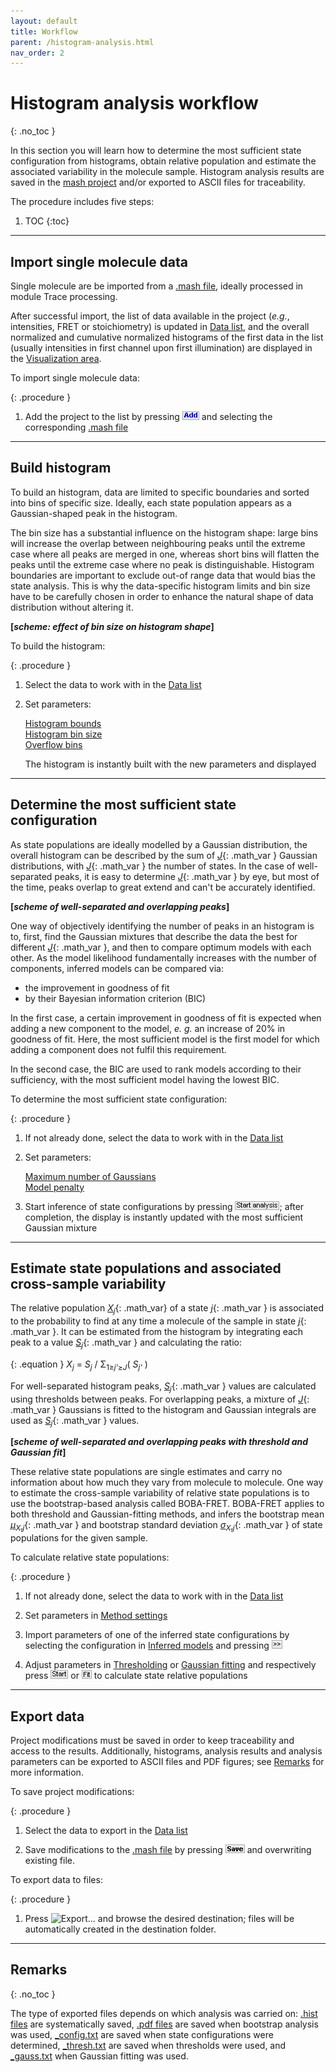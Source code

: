 ```yaml
---
layout: default
title: Workflow
parent: /histogram-analysis.html
nav_order: 2
---
```


# Histogram analysis workflow
{: .no_toc }

In this section you will learn how to determine the most sufficient state configuration from histograms, obtain relative population and estimate the associated variability in the molecule sample. 
Histogram analysis results are saved in the 
[mash project](../output-files/mash-mash-project.html) and/or exported to ASCII files for traceability.

The procedure includes five steps:

1. TOC
{:toc}


---

## Import single molecule data

Single molecule are be imported from a 
[.mash file](../output-files/mash-mash-project.html), ideally processed in module Trace processing.

After successful import, the list of data available in the project (*e.g.*, intensities, FRET or stoichiometry) is updated in 
[Data list](panels/panel-histogram-and-plot.html#data-list), and the overall normalized and cumulative normalized histograms of the first data in the list (usually intensities in first channel upon first illumination) are displayed in the 
[Visualization area](panels/area-visualization.html).

To import single molecule data:

{: .procedure }
1. Add the project to the list by pressing 
   ![Add](../assets/images/gui/HA-but-add.png "Add") and selecting the corresponding 
   [.mash file](../output-files/mash-mash-project.html)  


---

## Build histogram

To build an histogram, data are limited to specific boundaries and sorted into bins of specific size.
Ideally, each state population appears as a Gaussian-shaped peak in the histogram.

The bin size has a substantial influence on the histogram shape: large bins will increase the overlap between neighbouring peaks until the extreme case where all peaks are merged in one, whereas short bins will flatten the peaks until the extreme case where no peak is distinguishable.
Histogram boundaries are important to exclude out-of range data that would bias the state analysis.
This is why the data-specific histogram limits and bin size have to be carefully chosen in order to enhance the natural shape of data distribution without altering it.

**[*scheme: effect of bin size on histogram shape*]**

To build the histogram:

{: .procedure }
1. Select the data to work with in the 
   [Data list](panels/panel-histogram-and-plot.html#data-list)  
     
1. Set parameters:  
     
   [Histogram bounds](panels/panel-histogram-and-plot.html#histogram-bounds)  
   [Histogram bin size](panels/panel-histogram-and-plot.html#histogram-bin-size)  
   [Overflow bins](panels/panel-histogram-and-plot.html#overflow-bins)  
     
   The histogram is instantly built with the new parameters and displayed 


---

## Determine the most sufficient state configuration

As state populations are ideally modelled by a Gaussian distribution, the overall histogram can be described by the sum of 
[*J*](){: .math_var } Gaussian distributions, with 
[*J*](){: .math_var } the number of states.
In the case of well-separated peaks, it is easy to determine 
[*J*](){: .math_var } by eye, but most of the time, peaks overlap to great extend and can't be accurately identified.

**[*scheme of well-separated and overlapping peaks*]**

One way of objectively identifying the number of peaks in an histogram is to, first, find the Gaussian mixtures that describe the data the best for different 
[*J*](){: .math_var }, and then to compare optimum models with each other.
As the model likelihood fundamentally increases with the number of components, inferred models can be compared via:

* the improvement in goodness of fit
* by their Bayesian information criterion (BIC)

In the first case, a certain improvement in goodness of fit is expected when adding a new component to the model, *e. g.* an increase of 20% in goodness of fit.
Here, the most sufficient model is the first model for which adding a component does not fulfil this requirement.

In the second case, the BIC are used to rank models according to their sufficiency, with the most sufficient model having the lowest BIC.

To determine the most sufficient state configuration:

{: .procedure }
1. If not already done, select the data to work with in the 
   [Data list](panels/panel-histogram-and-plot.html#data-list)  
     
1. Set parameters:  
     
   [Maximum number of Gaussians](panels/panel-state-configuration.html#maximum-number-of-gaussians)  
   [Model penalty](panels/panel-state-configuration.html#model-penalty)  
     
1. Start inference of state configurations by pressing 
   ![Start analysis](../assets/images/gui/HA-but-start-analysis.png "Start analysis"); after completion, the display is instantly updated with the most sufficient Gaussian mixture


---

## Estimate state populations and associated cross-sample variability

The relative population 
[*X*<sub>*j*</sub>](){: .math_var} of a state 
[*j*](){: .math_var } is associated to the probability to find at any time a molecule of the sample in state 
[*j*](){: .math_var }.
It can be estimated from the histogram by integrating each peak to a value 
[*S*<sub>*j*</sub>](){: .math_var } and calculating the ratio:

{: .equation }
*X*<sub>*j*</sub> = *S*<sub>*j*</sub> / &#931;<sub>1&#8805;*j'*&#8805;*J*</sub>(  *S*<sub>*j'*</sub> )

For well-separated histogram peaks, 
[*S*<sub>*j*</sub>](){: .math_var } values are calculated using thresholds between peaks.
For overlapping peaks, a mixture of 
[*J*](){: .math_var } Gaussians is fitted to the histogram and Gaussian integrals are used as 
[*S*<sub>*j*</sub>](){: .math_var } values.

**[*scheme of well-separated and overlapping peaks with threshold and Gaussian fit*]**

These relative state populations are single estimates and carry no information about how much they vary from molecule to molecule.
One way to estimate the cross-sample variability of relative state populations is to use the bootstrap-based analysis called BOBA-FRET.
BOBA-FRET applies to both threshold and Gaussian-fitting methods, and infers the bootstrap mean 
[*&#956;*<sub>*X*,*j*</sub>](){: .math_var } and bootstrap standard deviation
[*&#963;*<sub>*X*,*j*</sub>](){: .math_var } of state populations for the given sample.

To calculate relative state populations:

{: .procedure }
1. If not already done, select the data to work with in the 
   [Data list](panels/panel-histogram-and-plot.html#data-list)  
     
1. Set parameters in 
   [Method settings](panels/panel-state-populations.html#method-settings)  
     
1. Import parameters of one of the inferred state configurations by selecting the configuration in 
   [Inferred models](panels/panel-state-configuration.html#inferred-models) and pressing 
   ![>>](../assets/images/gui/HA-but-supsup.png ">>")  
     
1. Adjust parameters in 
   [Thresholding](panels/panel-state-populations.html#thresholding) or 
   [Gaussian fitting](panels/panel-state-populations.html#gaussian-fitting) and respectively press 
   ![Start](../assets/images/gui/HA-but-start.png "Start") or 
   ![Fit](../assets/images/gui/HA-but-fit.png "Fit") to calculate state relative populations


---

## Export data

Project modifications must be saved in order to keep traceability and access to the results.
Additionally, histograms, analysis results and analysis parameters can be exported to ASCII files and PDF figures; see 
[Remarks](#remarks) for more information.

To save project modifications:

{: .procedure }
1. Select the data to export in the 
   [Data list](panels/panel-histogram-and-plot.html#data-list)  
     
1. Save modifications to the 
   [.mash file](../output-files/mash-mash-project.html) by pressing 
   ![Save](../assets/images/gui/HA-but-save.png "Save") and overwriting existing file.  

To export data to files:

{: .procedure }
1. Press
   ![Export...](../../assets/images/gui/HA-but-export3p.png "Export...") and browse the desired destination; files will be automatically created in the destination folder.


---
 
## Remarks
{: .no_toc }

The type of exported files depends on which analysis was carried on: 
[.hist files](../output-files/hist-histograms.html) are systematically saved, 
[.pdf files](../output-files/pdf-histogram-analysis-figures.html) are saved when bootstrap analysis was used, 
[_config.txt](../output-files/txt-histogram-state-configurations.html) are saved when state configurations were determined, 
[_thresh.txt](../output-files/txt-histogram-gaussian-populations.html) are saved when thresholds were used, and 
[_gauss.txt](../output-files/txt-histogram-gaussian-populations.) when Gaussian fitting was used.


